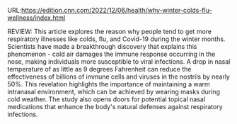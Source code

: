 URL:https://edition.cnn.com/2022/12/06/health/why-winter-colds-flu-wellness/index.html


REVIEW:
This article explores the reason why people tend to get more respiratory illnesses like colds, flu, and Covid-19 during the winter months. Scientists have made a breakthrough discovery that explains this phenomenon - cold air damages the immune response occurring in the nose, making individuals more susceptible to viral infections. A drop in nasal temperature of as little as 9 degrees Fahrenheit can reduce the effectiveness of billions of immune cells and viruses in the nostrils by nearly 50%. This revelation highlights the importance of maintaining a warm intranasal environment, which can be achieved by wearing masks during cold weather. The study also opens doors for potential topical nasal medications that enhance the body's natural defenses against respiratory infections.
